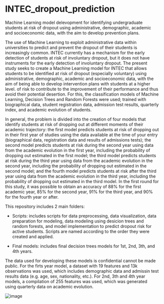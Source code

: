 # INTEC_dropout_prediction
Machine Learning model delevopment for identifying undergraduate students at risk of dropout using administrative, demographic, academic and socioeconomic data, with the aim to develop prevention plans.

The use of Machine Learning to exploit administrative data within universities to predict and prevent the dropout of their students is increasingly common. INTEC currently has a mechanism for the early detection of students at risk of involuntary dropout, but it does not have instruments for the early detection of involuntary dropout. The present study seeks to create a Machine Learning model for INTEC that allows students to be identified at risk of dropout (especially voluntary) using administrative, demographic, academic and socioeconomic data, with the aim of being able to develop intervention plans with students at a higher level. of risk to contribute to the improvement of their performance and thus avoid their potential desertion. For this, the classification models of Machine Learning, Decision Trees and Random Forests were used; trained with biographical data, student registration data, admission test results, quarterly index, and academic evolution of students. 

In general, the problem is divided into the creation of four models that identify students at risk of dropping out at different moments of their academic trajectory: the first model predicts students at risk of dropping out in their first year of studies using the data available at the time of your entry (biographical data, registration data and results of admissions tests); the second model predicts students at risk during the second year using data from the academic evolution in the first year, including the probability of dropping out estimated in the first model; the third model predicts students at risk during the third year using data from the academic evolution in the second year, including the probability of dropping out estimated in the second model; and the fourth model predicts students at risk after the third year using data from the academic evolution in the third year, including the probability of dropping out estimated in the third model. In the first round for this study, it was possible to obtain an accuracy of 88% for the first academic year, 85% for the second year, 91% for the third year, and 90% for the fourth year or after.

This repository includes 2 main folders: 

- Scripts: includes scripts for data preprocessing, data visualization, data preparation for modeling, data modeling using desicion trees and random forests, and model implementation to predict dropout risk for active students. Scripts are named according to the order they were created and applied. 

- Final models: includes final decision trees models for 1st, 2nd, 3th, and 4th years. 

The data used for developing these models is confidential cannot be made public. For the firts year model, a dataset with 19 features and 13k observations was used, which includes demographic data and admissin test results data (e.g. age, sex, nationality, etc.). For 2nd, 3th and 4th year models, a compilation of 255 features was used, which was generated using quarterly data on academic evolution. 

![image](https://user-images.githubusercontent.com/61837894/232613459-eea545dd-085b-47ab-9fd4-f5623a3e8c78.png)
